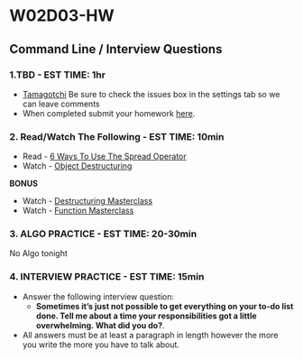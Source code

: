 # W02D03-HW

## Command Line / Interview Questions

### 1.TBD - EST TIME: 1hr

- [Tamagotchi](./tamagotchi)
Be sure to check the issues box in the settings tab so we can leave comments
- When completed submit your homework [here](https://docs.google.com/forms/d/e/1FAIpQLSeroos9mbUxkYhzETYq4dylzqb_il07tKHBby2YPLkqb0Wr9Q/viewform). 


### 2. Read/Watch The Following - EST TIME: 10min 

- Read - [6 Ways To Use The Spread Operator](https://davidwalsh.name/spread-operator)
- Watch - [Object Destructuring](https://www.youtube.com/watch?v=PB_d3uBkQPs&t=582s)

**BONUS**
- Watch - [Destructuring Masterclass](https://www.youtube.com/watch?v=T03vCdNz6h4&t=2s) 
- Watch - [Function Masterclass](https://www.youtube.com/watch?v=WKvjgVA55Dw)


### 3. ALGO PRACTICE - EST TIME: 20-30min
No Algo tonight


### 4.  INTERVIEW PRACTICE - EST TIME: 15min

- Answer the following interview question: 
   - **Sometimes it’s just not possible to get everything on your to-do list done. Tell me about a time your responsibilities got a little overwhelming. What did you do?**.
- All answers must be at least a paragraph in length however the more you write the more you have to talk about.

